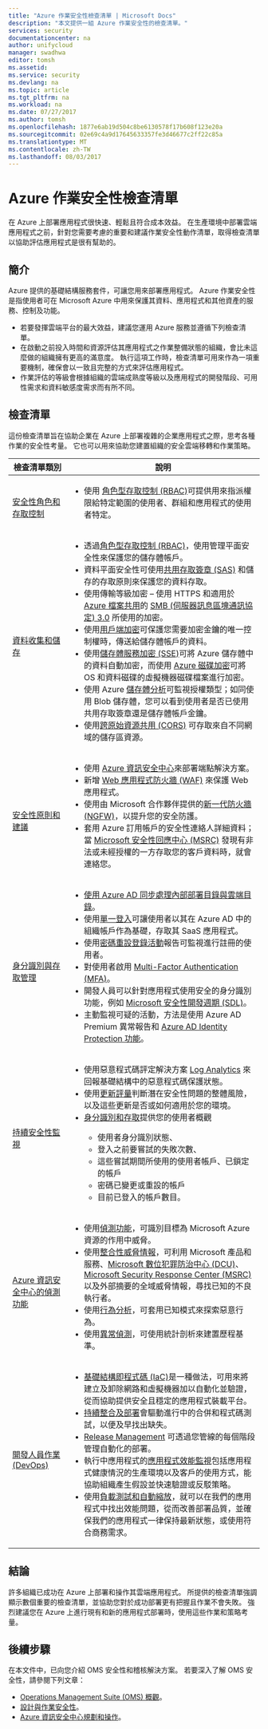 ```yaml
---
title: "Azure 作業安全性檢查清單 | Microsoft Docs"
description: "本文提供一組 Azure 作業安全性的檢查清單。"
services: security
documentationcenter: na
author: unifycloud
manager: swadhwa
editor: tomsh
ms.assetid: 
ms.service: security
ms.devlang: na
ms.topic: article
ms.tgt_pltfrm: na
ms.workload: na
ms.date: 07/27/2017
ms.author: tomsh
ms.openlocfilehash: 1877e6ab19d504c8be6130578f17b608f123e20a
ms.sourcegitcommit: 02e69c4a9d17645633357fe3d46677c2ff22c85a
ms.translationtype: MT
ms.contentlocale: zh-TW
ms.lasthandoff: 08/03/2017
---
```

# <a name="azure-operational-security-checklist"></a>Azure 作業安全性檢查清單
在 Azure 上部署應用程式很快速、輕鬆且符合成本效益。 在生產環境中部署雲端應用程式之前，針對您需要考慮的重要和建議作業安全性動作清單，取得檢查清單以協助評估應用程式是很有幫助的。

## <a name="introduction"></a>簡介

Azure 提供的基礎結構服務套件，可讓您用來部署應用程式。 Azure 作業安全性是指使用者可在 Microsoft Azure 中用來保護其資料、應用程式和其他資產的服務、控制及功能。

-   若要發揮雲端平台的最大效益，建議您運用 Azure 服務並遵循下列檢查清單。
-   在啟動之前投入時間和資源評估其應用程式之作業整備狀態的組織，會比未這麼做的組織擁有更高的滿意度。 執行這項工作時，檢查清單可用來作為一項重要機制，確保會以一致且完整的方式來評估應用程式。
-   作業評估的等級會根據組織的雲端成熟度等級以及應用程式的開發階段、可用性需求和資料敏感度需求而有所不同。

## <a name="checklist"></a>檢查清單

這份檢查清單旨在協助企業在 Azure 上部署複雜的企業應用程式之際，思考各種作業的安全性考量。 它也可以用來協助您建置組織的安全雲端移轉和作業策略。

|檢查清單類別| 說明|
| ------------ | -------- |
| [<br>安全性角色和存取控制](https://docs.microsoft.com/azure/security-center/security-center-planning-and-operations-guide)|<ul><li>使用 [角色型存取控制 (RBAC)](https://docs.microsoft.com/azure/active-directory/role-based-access-control-configure)可提供用來指派權限給特定範圍的使用者、群組和應用程式的使用者特定。</li></ul> |
| [<br>資料收集和儲存](https://docs.microsoft.com/azure/storage/storage-security-guide)|<ul><li>透過[角色型存取控制 (RBAC)](https://docs.microsoft.com/azure/active-directory/role-based-access-control-configure)，使用管理平面安全性來保護您的儲存體帳戶。</li><li>資料平面安全性可使用[共用存取簽章 (SAS)](https://docs.microsoft.com/azure/storage/storage-dotnet-shared-access-signature-part-1) 和儲存的存取原則來保護您的資料存取。</li><li>使用傳輸等級加密 – 使用 HTTPS 和適用於 [Azure 檔案共用](https://docs.microsoft.com/azure/storage/storage-dotnet-how-to-use-files)的 [SMB (伺服器訊息區塊通訊協定) 3.0](https://msdn.microsoft.com/library/windows/desktop/aa365233.aspx) 所使用的加密。</li><li>使用[用戶端加密](https://docs.microsoft.com/azure/storage/storage-client-side-encryption)可保護您需要加密金鑰的唯一控制權時，傳送給儲存體帳戶的資料。 </li><li>使用[儲存體服務加密 (SSE)](https://docs.microsoft.com/azure/storage/storage-service-encryption)可將 Azure 儲存體中的資料自動加密，而使用 [Azure 磁碟加密](https://docs.microsoft.com/azure/security/azure-security-disk-encryption)可將 OS 和資料磁碟的虛擬機器磁碟檔案進行加密。</li><li>使用 Azure [儲存體分析](https://docs.microsoft.com/rest/api/storageservices/storage-analytics)可監視授權類型；如同使用 Blob 儲存體，您可以看到使用者是否已使用共用存取簽章還是儲存體帳戶金鑰。</li><li>使用[跨原始資源共用 (CORS)](https://docs.microsoft.com/rest/api/storageservices/cross-origin-resource-sharing--cors--support-for-the-azure-storage-services) 可存取來自不同網域的儲存區資源。</li></ul> |
|[<br>安全性原則和建議](https://docs.microsoft.com/azure/security-center/security-center-planning-and-operations-guide)|<ul><li>使用 [Azure 資訊安全中心](https://docs.microsoft.com/azure/security-center/security-center-install-endpoint-protection)來部署端點解決方案。</li><li>新增 [Web 應用程式防火牆 (WAF)](https://docs.microsoft.com/azure/application-gateway/application-gateway-web-application-firewall-overview) 來保護 Web 應用程式。</li><li>  使用由 Microsoft 合作夥伴提供的[新一代防火牆 (NGFW)](https://docs.microsoft.com/azure/security-center/security-center-add-next-generation-firewall)，以提升您的安全防護。 </li><li>套用 Azure 訂用帳戶的安全性連絡人詳細資料；當 [Microsoft 安全性回應中心 (MSRC)](https://technet.microsoft.com/security/dn528958.aspx) 發現有非法或未經授權的一方存取您的客戶資料時，就會連絡您。</li></ul> |
| [<br>身分識別與存取管理](https://docs.microsoft.com/azure/security/azure-security-identity-management-best-practices)|<ul><li>[使用 Azure AD 同步處理內部部署目錄與雲端目錄](https://docs.microsoft.com/azure/active-directory/connect/active-directory-aadconnect)。</li><li>使用[單一登入](https://azure.microsoft.com/resources/videos/overview-of-single-sign-on/)可讓使用者以其在 Azure AD 中的組織帳戶作為基礎，存取其 SaaS 應用程式。</li><li>使用[密碼重設登錄活動](https://docs.microsoft.com/azure/active-directory/active-directory-passwords-get-insights)報告可監視進行註冊的使用者。</li><li>對使用者啟用 [Multi-Factor Authentication (MFA)](https://docs.microsoft.com/azure/multi-factor-authentication/multi-factor-authentication)。</li><li>開發人員可以針對應用程式使用安全的身分識別功能，例如 [Microsoft 安全性開發週期 (SDL)](https://www.microsoft.com/download/details.aspx?id=12379)。</li><li>主動監視可疑的活動，方法是使用 Azure AD Premium 異常報告和 [Azure AD Identity Protection 功能](https://docs.microsoft.com/azure/active-directory/active-directory-identityprotection)。</li></ul> |
|[<br>持續安全性監視](https://docs.microsoft.com/azure/security-center/security-center-planning-and-operations-guide)|<ul><li>使用惡意程式碼評定解決方案 [Log Analytics](https://docs.microsoft.com/azure/log-analytics/log-analytics-overview) 來回報基礎結構中的惡意程式碼保護狀態。</li><li>使用[更新評量](https://docs.microsoft.com/azure/operations-management-suite/oms-solution-update-management)判斷潛在安全性問題的整體風險，以及這些更新是否或如何適用於您的環境。</li><li>[身分識別和存取](https://docs.microsoft.com/azure/operations-management-suite/oms-security-monitoring-resources)提供您的使用者概觀 </li><ul><li>使用者身分識別狀態、</li><li>登入之前要嘗試的失敗次數、</li><li>    這些嘗試期間所使用的使用者帳戶、已鎖定的帳戶</li> <li>密碼已變更或重設的帳戶 </li><li>目前已登入的帳戶數目。</li></ul></ul> |
| [<br>Azure 資訊安全中心的偵測功能](https://docs.microsoft.com/azure/security-center/security-center-detection-capabilities)|<ul><li>使用[偵測功能](https://docs.microsoft.com/azure/security-center/security-center-detection-capabilities)，可識別目標為 Microsoft Azure 資源的作用中威脅。</li><li>使用[整合性威脅情報](https://blogs.msdn.microsoft.com/azuresecurity/2016/12/19/get-threat-intelligence-reports-with-azure-security-center/)，可利用 Microsoft 產品和服務、[Microsoft 數位犯罪防治中心 (DCU)](https://www.microsoft.com/stories/cyber.aspx)、[Microsoft Security Response Center (MSRC)](https://docs.microsoft.com/azure/security/azure-security-response-center) 以及外部摘要的全域威脅情報，尋找已知的不良執行者。</li><li>使用[行為分析](https://blogs.technet.microsoft.com/enterprisemobility/2016/06/30/ata-behavior-analysis-monitoring/)，可套用已知模式來探索惡意行為。 </li><li>使用[異常偵測](https://msdn.microsoft.com/library/azure/dn913096.aspx)，可使用統計剖析來建置歷程基準。</li></ul> |
| [<br>開發人員作業 (DevOps)](https://docs.microsoft.com/azure/architecture/checklist/dev-ops)|<ul><li>[基礎結構即程式碼 (IaC)](https://azure.microsoft.com/documentation/articles/resource-group-authoring-templates/)是一種做法，可用來將建立及卸除網路和虛擬機器加以自動化並驗證，從而協助提供安全且穩定的應用程式裝載平台。</li><li>[持續整合及部署](https://www.visualstudio.com/docs/build/overview)會驅動進行中的合併和程式碼測試，以便及早找出缺失。 </li><li>[Release Management](https://msdn.microsoft.com/library/vs/alm/release/overview) 可透過您管線的每個階段管理自動化的部署。</li><li>執行中應用程式的[應用程式效能監視](https://azure.microsoft.com/documentation/articles/app-insights-start-monitoring-app-health-usage/)包括應用程式健康情況的生產環境以及客戶的使用方式，能協助組織產生假設並快速驗證或反駁策略。</li><li>使用[負載測試和自動縮放](https://www.visualstudio.com/docs/test/performance-testing/getting-started/getting-started-with-performance-testing)，就可以在我們的應用程式中找出效能問題，從而改善部署品質，並確保我們的應用程式一律保持最新狀態，或使用符合商務需求。</li></ul> |


## <a name="conclusion"></a>結論
許多組織已成功在 Azure 上部署和操作其雲端應用程式。 所提供的檢查清單強調顯示數個重要的檢查清單，並協助您對於成功部署更有把握且作業不會失敗。 強烈建議您在 Azure 上進行現有和新的應用程式部署時，使用這些作業和策略考量。

## <a name="next-steps"></a>後續步驟
在本文件中，已向您介紹 OMS 安全性和稽核解決方案。 若要深入了解 OMS 安全性，請參閱下列文章：

- [Operations Management Suite (OMS) 概觀](https://docs.microsoft.com/en-us/azure/operations-management-suite/operations-management-suite-overview)。
- [設計與作業安全性](https://www.microsoft.com/trustcenter/security/designopsecurity)。
- [Azure 資訊安全中心規劃和操作](https://docs.microsoft.com/azure/security-center/security-center-planning-and-operations-guide)。
